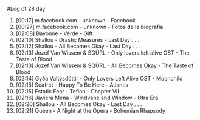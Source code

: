 #Log of 28 day

1. [00:17] m.facebook.com - unknown - Facebook
1. [00:27] m.facebook.com - unknown - Fotos de la biografía
1. [02:08] Bayonne - Verde - Gift
1. [02:10] Shallou - Drastic Measures - Last Day . . .
1. [02:12] Shallou - All Becomes Okay - Last Day . . .
1. [02:13] Jozef Van Wissem & SQÜRL - Only lovers left alive OST - The Taste of Blood
1. [02:13] Jozef Van Wissem & SQÜRL - All Becomes Okay - The Taste of Blood
1. [02:14] Gyða Valtýsdóttir - Only Lovers Left Alive OST - Moonchild
1. [02:15] Seafret - Happy To Be Here - Atlantis
1. [02:15] Estatic Fear - Teflon - Chapter VII
1. [02:16] Javiera Mena - Windvane and Window - Otra Era
1. [02:20] Shallou - All Becomes Okay - Last Day . . .
1. [02:21] Queen - A Night at the Opera - Bohemian Rhapsody
